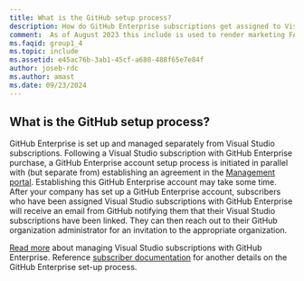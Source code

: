 ```yaml
---
title: What is the GitHub setup process?
description: How do GitHub Enterprise subscriptions get assigned to Visual Studio subscribers?
comment:  As of August 2023 this include is used to render marketing FAQ content for VS Subscriptions in the following portals - VSCom, Manage, and My portals. It was not used for learn.microsoft.com content at that time.  SMEs are Jose Becerra and Larissa Crawford of Red Door Collaborative and Angela Cao-Hong.
ms.faqid: group1_4
ms.topic: include
ms.assetid: e45ac76b-3ab1-45cf-a680-488f65e7e84f
author: joseb-rdc
ms.author: amast
ms.date: 09/23/2024
---
```


## What is the GitHub setup process?

GitHub Enterprise is set up and managed separately from Visual Studio subscriptions. Following a Visual Studio subscription with GitHub Enterprise purchase, a GitHub Enterprise account setup process is initiated in parallel with (but separate from) establishing an agreement in the [Management portal](https://manage.visualstudio.com). Establishing this GitHub Enterprise account may take some time.  
After your company has set up a GitHub Enterprise account, subscribers who have been assigned Visual Studio subscriptions with GitHub Enterprise will receive an email from GitHub notifying them that their Visual Studio subscriptions have been linked. They can then reach out to their GitHub organization administrator for an invitation to the appropriate organization. 

[Read more](https://learn.microsoft.com/visualstudio/subscriptions/assign-github) about managing Visual Studio subscriptions with GitHub Enterprise. Reference [subscriber documentation](https://learn.microsoft.com/visualstudio/subscriptions/access-github) for another details on the GitHub Enterprise set-up process. 
